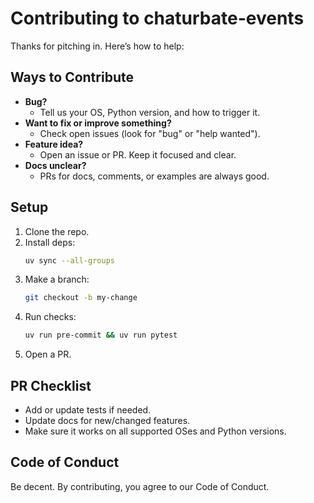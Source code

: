 # Contributing to chaturbate-events

Thanks for pitching in. Here’s how to help:

## Ways to Contribute

- **Bug?**
  - Tell us your OS, Python version, and how to trigger it.
- **Want to fix or improve something?**
  - Check open issues (look for "bug" or "help wanted").
- **Feature idea?**
  - Open an issue or PR. Keep it focused and clear.
- **Docs unclear?**
  - PRs for docs, comments, or examples are always good.

## Setup

1. Clone the repo.
2. Install deps:
   ```bash
   uv sync --all-groups
   ```
3. Make a branch:
   ```bash
   git checkout -b my-change
   ```
4. Run checks:
   ```bash
   uv run pre-commit && uv run pytest
   ```
5. Open a PR.

## PR Checklist

- Add or update tests if needed.
- Update docs for new/changed features.
- Make sure it works on all supported OSes and Python versions.

## Code of Conduct

Be decent. By contributing, you agree to our Code of Conduct.
